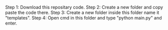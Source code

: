 Step 1: Download this repositary code.
Step 2: Create a new folder and copy paste the code there.
Step 3: Create a new folder inside this folder name it "templates".
Step 4: Open cmd in this folder and type "python main.py" and enter.
